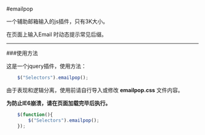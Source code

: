 #emailpop

一个辅助邮箱输入的js插件，只有3K大小。

在页面上输入Email 时动态提示常见后缀。

****************************************

###使用方法

这是一个jquery插件，使用方法：

```js
	$("Selectors").emailpop();
```

由于表现和逻辑分离，使用前请自行导入或修改 **emailpop.css** 文件内容。

**为防止IE6崩溃，请在页面加载完毕后执行。**

```js
	$(function(){
		$("Selectors").emailpop();
	});
```